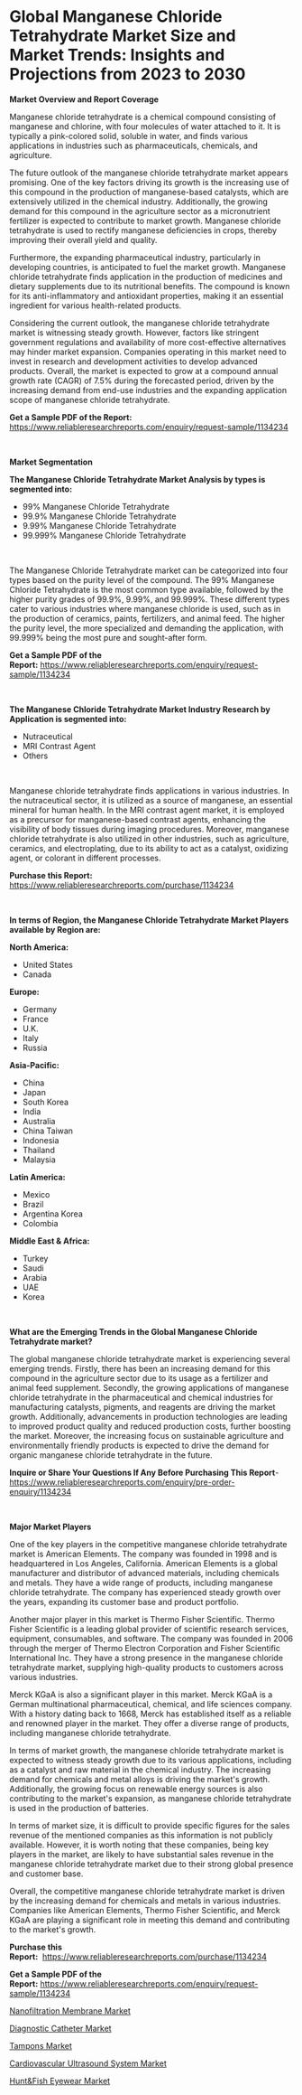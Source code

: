 <p><h1>Global Manganese Chloride Tetrahydrate Market Size and Market Trends: Insights and Projections from 2023 to 2030</h1></p><p><strong>Market Overview and Report Coverage</strong></p>
<p><p>Manganese chloride tetrahydrate is a chemical compound consisting of manganese and chlorine, with four molecules of water attached to it. It is typically a pink-colored solid, soluble in water, and finds various applications in industries such as pharmaceuticals, chemicals, and agriculture.</p><p>The future outlook of the manganese chloride tetrahydrate market appears promising. One of the key factors driving its growth is the increasing use of this compound in the production of manganese-based catalysts, which are extensively utilized in the chemical industry. Additionally, the growing demand for this compound in the agriculture sector as a micronutrient fertilizer is expected to contribute to market growth. Manganese chloride tetrahydrate is used to rectify manganese deficiencies in crops, thereby improving their overall yield and quality.</p><p>Furthermore, the expanding pharmaceutical industry, particularly in developing countries, is anticipated to fuel the market growth. Manganese chloride tetrahydrate finds application in the production of medicines and dietary supplements due to its nutritional benefits. The compound is known for its anti-inflammatory and antioxidant properties, making it an essential ingredient for various health-related products.</p><p>Considering the current outlook, the manganese chloride tetrahydrate market is witnessing steady growth. However, factors like stringent government regulations and availability of more cost-effective alternatives may hinder market expansion. Companies operating in this market need to invest in research and development activities to develop advanced products. Overall, the market is expected to grow at a compound annual growth rate (CAGR) of 7.5% during the forecasted period, driven by the increasing demand from end-use industries and the expanding application scope of manganese chloride tetrahydrate.</p></p>
<p><strong>Get a Sample PDF of the Report:</strong> <a href="https://www.reliableresearchreports.com/enquiry/request-sample/1134234">https://www.reliableresearchreports.com/enquiry/request-sample/1134234</a></p>
<p>&nbsp;</p>
<p><strong>Market Segmentation</strong></p>
<p><strong>The Manganese Chloride Tetrahydrate Market Analysis by types is segmented into:</strong></p>
<p><ul><li>99% Manganese Chloride Tetrahydrate</li><li>99.9% Manganese Chloride Tetrahydrate</li><li>9.99% Manganese Chloride Tetrahydrate</li><li>99.999% Manganese Chloride Tetrahydrate</li></ul></p>
<p>&nbsp;</p>
<p><p>The Manganese Chloride Tetrahydrate market can be categorized into four types based on the purity level of the compound. The 99% Manganese Chloride Tetrahydrate is the most common type available, followed by the higher purity grades of 99.9%, 9.99%, and 99.999%. These different types cater to various industries where manganese chloride is used, such as in the production of ceramics, paints, fertilizers, and animal feed. The higher the purity level, the more specialized and demanding the application, with 99.999% being the most pure and sought-after form.</p></p>
<p><strong>Get a Sample PDF of the Report:</strong>&nbsp;<a href="https://www.reliableresearchreports.com/enquiry/request-sample/1134234">https://www.reliableresearchreports.com/enquiry/request-sample/1134234</a></p>
<p>&nbsp;</p>
<p><strong>The Manganese Chloride Tetrahydrate Market Industry Research by Application is segmented into:</strong></p>
<p><ul><li>Nutraceutical</li><li>MRI Contrast Agent</li><li>Others</li></ul></p>
<p>&nbsp;</p>
<p><p>Manganese chloride tetrahydrate finds applications in various industries. In the nutraceutical sector, it is utilized as a source of manganese, an essential mineral for human health. In the MRI contrast agent market, it is employed as a precursor for manganese-based contrast agents, enhancing the visibility of body tissues during imaging procedures. Moreover, manganese chloride tetrahydrate is also utilized in other industries, such as agriculture, ceramics, and electroplating, due to its ability to act as a catalyst, oxidizing agent, or colorant in different processes.</p></p>
<p><strong>Purchase this Report:</strong>&nbsp; <a href="https://www.reliableresearchreports.com/purchase/1134234">https://www.reliableresearchreports.com/purchase/1134234</a></p>
<p>&nbsp;</p>
<p><strong>In terms of Region, the Manganese Chloride Tetrahydrate Market Players available by Region are:</strong></p>
<p>
    <p> <strong> North America: </strong>
        <ul>
            <li>United States</li>
            <li>Canada</li>
        </ul>
        </p> 
    <p> <strong> Europe: </strong>
        <ul>
            <li>Germany</li>
            <li>France</li>
            <li>U.K.</li>
            <li>Italy</li>
            <li>Russia</li>
        </ul>
        </p> 
    <p> <strong> Asia-Pacific: </strong>
        <ul>
            <li>China</li>
            <li>Japan</li>
            <li>South Korea</li>
            <li>India</li>
            <li>Australia</li>
            <li>China Taiwan</li>
            <li>Indonesia</li>
            <li>Thailand</li>
            <li>Malaysia</li>
        </ul>
        </p> 
    <p> <strong> Latin America: </strong>
        <ul>
            <li>Mexico</li>
            <li>Brazil</li>
            <li>Argentina Korea</li>
            <li>Colombia</li>
        </ul>
        </p> 
    <p> <strong> Middle East & Africa: </strong>
        <ul>
            <li>Turkey</li>
            <li>Saudi</li>
            <li>Arabia</li>
            <li>UAE</li>
            <li>Korea</li>
        </ul>
    </p>
    </p>
<p>&nbsp;</p>
<p><strong>What are the Emerging Trends in the Global Manganese Chloride Tetrahydrate market?</strong></p>
<p><p>The global manganese chloride tetrahydrate market is experiencing several emerging trends. Firstly, there has been an increasing demand for this compound in the agriculture sector due to its usage as a fertilizer and animal feed supplement. Secondly, the growing applications of manganese chloride tetrahydrate in the pharmaceutical and chemical industries for manufacturing catalysts, pigments, and reagents are driving the market growth. Additionally, advancements in production technologies are leading to improved product quality and reduced production costs, further boosting the market. Moreover, the increasing focus on sustainable agriculture and environmentally friendly products is expected to drive the demand for organic manganese chloride tetrahydrate in the future.</p></p>
<p><strong>Inquire or Share Your Questions If Any Before Purchasing This Report</strong>- <a href="https://www.reliableresearchreports.com/enquiry/pre-order-enquiry/1134234">https://www.reliableresearchreports.com/enquiry/pre-order-enquiry/1134234</a></p>
<p>&nbsp;</p>
<p><strong>Major Market Players</strong></p>
<p><p>One of the key players in the competitive manganese chloride tetrahydrate market is American Elements. The company was founded in 1998 and is headquartered in Los Angeles, California. American Elements is a global manufacturer and distributor of advanced materials, including chemicals and metals. They have a wide range of products, including manganese chloride tetrahydrate. The company has experienced steady growth over the years, expanding its customer base and product portfolio. </p><p>Another major player in this market is Thermo Fisher Scientific. Thermo Fisher Scientific is a leading global provider of scientific research services, equipment, consumables, and software. The company was founded in 2006 through the merger of Thermo Electron Corporation and Fisher Scientific International Inc. They have a strong presence in the manganese chloride tetrahydrate market, supplying high-quality products to customers across various industries. </p><p>Merck KGaA is also a significant player in this market. Merck KGaA is a German multinational pharmaceutical, chemical, and life sciences company. With a history dating back to 1668, Merck has established itself as a reliable and renowned player in the market. They offer a diverse range of products, including manganese chloride tetrahydrate.</p><p>In terms of market growth, the manganese chloride tetrahydrate market is expected to witness steady growth due to its various applications, including as a catalyst and raw material in the chemical industry. The increasing demand for chemicals and metal alloys is driving the market's growth. Additionally, the growing focus on renewable energy sources is also contributing to the market's expansion, as manganese chloride tetrahydrate is used in the production of batteries.</p><p>In terms of market size, it is difficult to provide specific figures for the sales revenue of the mentioned companies as this information is not publicly available. However, it is worth noting that these companies, being key players in the market, are likely to have substantial sales revenue in the manganese chloride tetrahydrate market due to their strong global presence and customer base.</p><p>Overall, the competitive manganese chloride tetrahydrate market is driven by the increasing demand for chemicals and metals in various industries. Companies like American Elements, Thermo Fisher Scientific, and Merck KGaA are playing a significant role in meeting this demand and contributing to the market's growth.</p></p>
<p><strong>Purchase this Report:</strong>&nbsp;&nbsp;<a href="https://www.reliableresearchreports.com/purchase/1134234">https://www.reliableresearchreports.com/purchase/1134234</a></p>
<p></p>
<p><strong>Get a Sample PDF of the Report:</strong>&nbsp;<a href="https://www.reliableresearchreports.com/enquiry/request-sample/1134234">https://www.reliableresearchreports.com/enquiry/request-sample/1134234</a></p>
<p><p><a href="https://medium.com/@reportprime04/nanofiltration-membrane-market-size-market-outlook-and-market-forecast-2023-to-2030-3a475b61e251">Nanofiltration Membrane Market</a></p><p><a href="https://www.linkedin.com/pulse/diagnostic-catheter-market-size-2023-2030-global-industrial-6qwgc/">Diagnostic Catheter Market</a></p><p><a href="https://www.linkedin.com/pulse/tampons-market-research-report-unlocks-analysis-financial-zrhoc/">Tampons Market</a></p><p><a href="https://www.linkedin.com/pulse/decoding-cardiovascular-ultrasound-system-market-deep-ykrnc/">Cardiovascular Ultrasound System Market</a></p><p><a href="https://medium.com/@reportprime05/hunt-amp-fish-eyewear-market-size-market-outlook-and-market-forecast-2023-to-2030-c9ef09ce80b5">Hunt&Fish Eyewear Market</a></p></p>